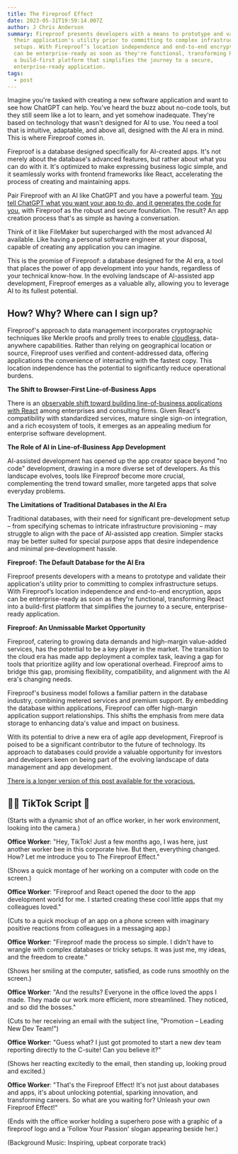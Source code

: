 ```yaml
---
title: The Fireproof Effect
date: 2023-05-31T19:59:14.007Z
author: J Chris Anderson
summary: Fireproof presents developers with a means to prototype and validate
  their application's utility prior to committing to complex infrastructure
  setups. With Fireproof’s location independence and end-to-end encryption, apps
  can be enterprise-ready as soon as they're functional, transforming React into
  a build-first platform that simplifies the journey to a secure,
  enterprise-ready application.
tags:
  - post
---
```

Imagine you're tasked with creating a new software application and want to see how ChatGPT can help. You've heard the buzz about no-code tools, but they still seem like a lot to learn, and yet somehow inadequate. They're based on technology that wasn't designed for AI to use. You need a tool that is intuitive, adaptable, and above all, designed with the AI era in mind. This is where Fireproof comes in.

Fireproof is a database designed specifically for AI-created apps. It's not merely about the database's advanced features, but rather about what you can do with it. It's optimized to make expressing business logic simple, and it seamlessly works with frontend frameworks like React, accelerating the process of creating and maintaining apps.

Pair Fireproof with an AI like ChatGPT and you have a powerful team. [You tell ChatGPT what you want your app to do, and it generates the code for you](https://use-fireproof.com/docs/chatgpt-quick-start/), with Fireproof as the robust and secure foundation. The result? An app creation process that's as simple as having a conversation.

Think of it like FileMaker but supercharged with the most advanced AI available. Like having a personal software engineer at your disposal, capable of creating any application you can imagine.

This is the promise of Fireproof: a database designed for the AI era, a tool that places the power of app development into your hands, regardless of your technical know-how. In the evolving landscape of AI-assisted app development, Fireproof emerges as a valuable ally, allowing you to leverage AI to its fullest potential.

## How? Why? Where can I sign up?

Fireproof's approach to data management incorporates cryptographic techniques like Merkle proofs and prolly trees to enable [cloudless](https://www.oreilly.com/radar/the-paradigm-shift-to-cloudless-computing/), data-anywhere capabilities. Rather than relying on geographical location or source, Fireproof uses verified and content-addressed data, offering applications the convenience of interacting with the fastest copy. This location independence has the potential to significantly reduce operational burdens.

**The Shift to Browser-First Line-of-Business Apps**

There is an [observable shift toward building line-of-business applications with React](https://www.gartner.com/en/documents/3823369) among enterprises and consulting firms. Given React's compatibility with standardized services, mature single sign-on integration, and a rich ecosystem of tools, it emerges as an appealing medium for enterprise software development. 

**The Role of AI in Line-of-Business App Development**

AI-assisted development has opened up the app creator space beyond "no code" development, drawing in a more diverse set of developers. As this landscape evolves, tools like Fireproof become more crucial, complementing the trend toward smaller, more targeted apps that solve everyday problems. 

**The Limitations of Traditional Databases in the AI Era**

Traditional databases, with their need for significant pre-development setup – from specifying schemas to intricate infrastructure provisioning – may struggle to align with the pace of AI-assisted app creation. Simpler stacks may be better suited for special purpose apps that desire independence and minimal pre-development hassle. 

**Fireproof: The Default Database for the AI Era**

Fireproof presents developers with a means to prototype and validate their application's utility prior to committing to complex infrastructure setups. With Fireproof’s location independence and end-to-end encryption, apps can be enterprise-ready as soon as they're functional, transforming React into a build-first platform that simplifies the journey to a secure, enterprise-ready application. 

**Fireproof: An Unmissable Market Opportunity**

Fireproof, catering to growing data demands and high-margin value-added services, has the potential to be a key player in the market. The transition to the cloud era has made app deployment a complex task, leaving a gap for tools that prioritize agility and low operational overhead. Fireproof aims to bridge this gap, promising flexibility, compatibility, and alignment with the AI era's changing needs.

Fireproof's business model follows a familiar pattern in the database industry, combining metered services and premium support. By embedding the database within applications, Fireproof can offer high-margin application support relationships. This shifts the emphasis from mere data storage to enhancing data's value and impact on business.

With its potential to drive a new era of agile app development, Fireproof is poised to be a significant contributor to the future of technology. Its approach to databases could provide a valuable opportunity for investors and developers keen on being part of the evolving landscape of data management and app development.

[There is a longer version of this post available for the voracious.](https://gist.github.com/jchris/d0d98b0214d1a7d7d1a3d3c6f8615614)


## 🧑‍💻 TikTok Script 🤳

(Starts with a dynamic shot of an office worker, in her work environment, looking into the camera.)

**Office Worker**: "Hey, TikTok! Just a few months ago, I was here, just another worker bee in this corporate hive. But then, everything changed. How? Let me introduce you to The Fireproof Effect."

(Shows a quick montage of her working on a computer with code on the screen.)

**Office Worker**: "Fireproof and React opened the door to the app development world for me. I started creating these cool little apps that my colleagues loved."

(Cuts to a quick mockup of an app on a phone screen with imaginary positive reactions from colleagues in a messaging app.)

**Office Worker**: "Fireproof made the process so simple. I didn't have to wrangle with complex databases or tricky setups. It was just me, my ideas, and the freedom to create."

(Shows her smiling at the computer, satisfied, as code runs smoothly on the screen.)

**Office Worker**: "And the results? Everyone in the office loved the apps I made. They made our work more efficient, more streamlined. They noticed, and so did the bosses."

(Cuts to her receiving an email with the subject line, "Promotion – Leading New Dev Team!")

**Office Worker**: "Guess what? I just got promoted to start a new dev team reporting directly to the C-suite! Can you believe it?"

(Shows her reacting excitedly to the email, then standing up, looking proud and excited.)

**Office Worker**: "That's the Fireproof Effect! It's not just about databases and apps, it's about unlocking potential, sparking innovation, and transforming careers. So what are you waiting for? Unleash your own Fireproof Effect!"

(Ends with the office worker holding a superhero pose with a graphic of a fireproof logo and a 'Follow Your Passion' slogan appearing beside her.)

(Background Music: Inspiring, upbeat corporate track)